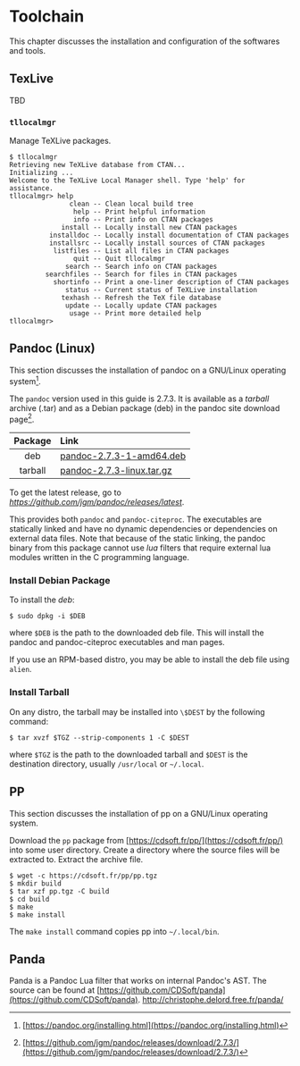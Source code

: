 # Toolchain

This chapter discusses the installation and configuration of the
softwares and tools.



## TexLive

TBD

### `tllocalmgr`

Manage TeXLive packages.

~~~{style=terminal}
$ tllocalmgr
Retrieving new TeXLive database from CTAN...
Initializing ...
Welcome to the TeXLive Local Manager shell. Type 'help' for assistance.
tllocalmgr> help
               clean -- Clean local build tree
                help -- Print helpful information
                info -- Print info on CTAN packages
             install -- Locally install new CTAN packages
          installdoc -- Locally install documentation of CTAN packages
          installsrc -- Locally install sources of CTAN packages
           listfiles -- List all files in CTAN packages
                quit -- Quit tllocalmgr
              search -- Search info on CTAN packages
         searchfiles -- Search for files in CTAN packages
           shortinfo -- Print a one-liner description of CTAN packages
              status -- Current status of TeXLive installation
             texhash -- Refresh the TeX file database
              update -- Locally update CTAN packages
               usage -- Print more detailed help
tllocalmgr>
~~~



## Pandoc (Linux)

This section discusses the installation of pandoc on a GNU/Linux
operating system[^pandoc-install].

[^pandoc-install]: [https://pandoc.org/installing.html](https://pandoc.org/installing.html)

The `pandoc` version used in this guide is 2.7.3. It is available as
a *tarball* archive (.tar) and as a Debian  package (deb) in the
pandoc site download page[^pandoc-273-download].

[^pandoc-273-download]: [https://github.com/jgm/pandoc/releases/download/2.7.3/](https://github.com/jgm/pandoc/releases/download/2.7.3/)

| Package | Link                                                                            |
|:-------:|:--------------------------------------------------------------------------------|
|   deb   | [pandoc-2.7.3-1-amd64.deb](https://github.com/jgm/pandoc/releases/download/2.7.3/pandoc-2.7.3-1-amd64.deb)  |
| tarball | [pandoc-2.7.3-linux.tar.gz](https://github.com/jgm/pandoc/releases/download/2.7.3/pandoc-2.7.3-linux.tar.gz) |

To get the latest release, go to *https://github.com/jgm/pandoc/releases/latest*.

This provides both `pandoc` and `pandoc-citeproc`. The executables
are statically linked and have no dynamic dependencies or dependencies
on external data files. Note that because of the static linking, the
pandoc binary from this package cannot use *lua* filters that require
external lua modules written in the C programming language.



### Install Debian Package

To install the *deb*:

~~~{style=terminal}
$ sudo dpkg -i $DEB
~~~

where `$DEB` is the path to the downloaded deb file. This will
install the pandoc and pandoc-citeproc executables and man pages.

If you use an RPM-based distro, you may be able to install the deb
file using `alien`.



### Install Tarball

On any distro, the tarball may be installed into `\$DEST` by the
following command:

~~~{style=terminal}
$ tar xvzf $TGZ --strip-components 1 -C $DEST
~~~

where `$TGZ` is the path to the downloaded tarball and `$DEST` is
the destination directory, usually `/usr/local` or `~/.local`.



## PP

This section discusses the installation of pp on a GNU/Linux
operating system.

Download the `pp` package from [https://cdsoft.fr/pp/](https://cdsoft.fr/pp/)
into some user directory. Create a directory where the source files
will be extracted to. Extract the archive file.

~~~{style=terminal}
$ wget -c https://cdsoft.fr/pp/pp.tgz
$ mkdir build
$ tar xzf pp.tgz -C build
$ cd build
$ make
$ make install
~~~

The `make install` command copies pp into `~/.local/bin`.



## Panda

Panda is a Pandoc Lua filter that works on internal Pandoc's AST.
The source can be found at [https://github.com/CDSoft/panda](https://github.com/CDSoft/panda).
http://christophe.delord.free.fr/panda/

